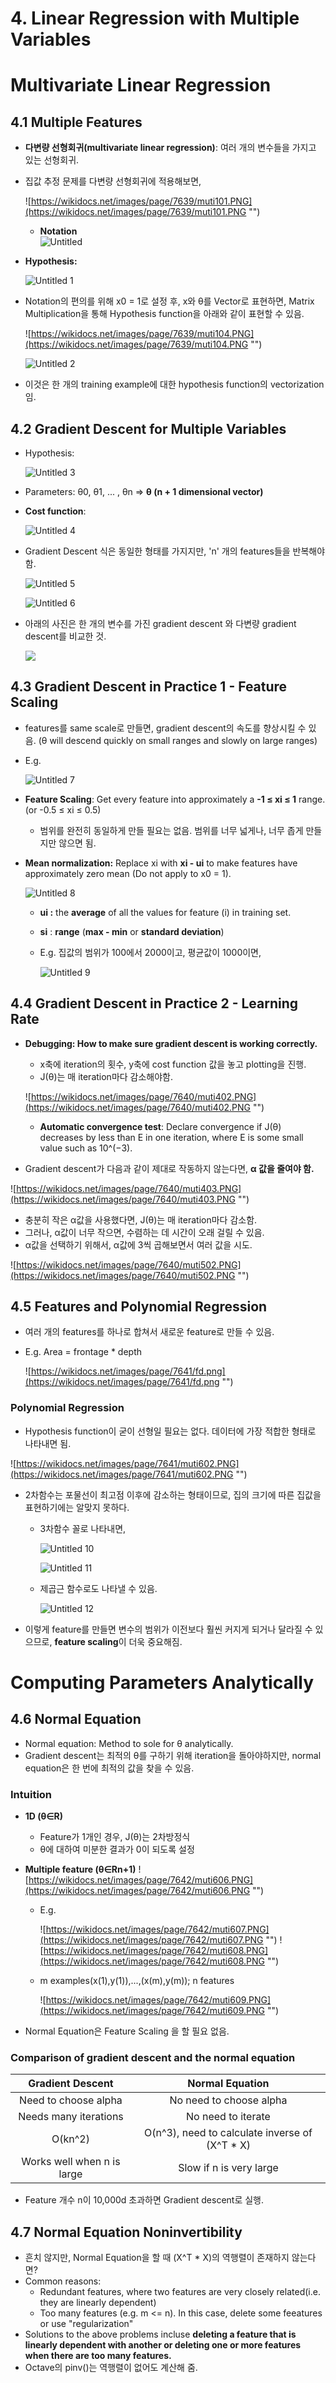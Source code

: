 # 4. Linear Regression with Multiple Variables

# Multivariate Linear Regression

## 4.1 Multiple Features

- **다변량 선형회귀(multivariate linear regression)**: 여러 개의 변수들을 가지고 있는 선형회귀.
- 집값 추정 문제를 다변량 선형회귀에 적용해보면,

    ![https://wikidocs.net/images/page/7639/muti101.PNG](https://wikidocs.net/images/page/7639/muti101.PNG "")   
    - **Notation**   
    ![Untitled](https://user-images.githubusercontent.com/68726615/88783759-2ace8d00-d1ca-11ea-9909-96568d8b25eb.png "")   

- **Hypothesis:**

    ![Untitled 1](https://user-images.githubusercontent.com/68726615/88783761-2b672380-d1ca-11ea-89a3-8018e3ea2ca4.png "")

- Notation의 편의를 위해 x0 = 1로 설정 후, x와 θ를 Vector로 표현하면, Matrix Multiplication을 통해 Hypothesis function을 아래와 같이 표현할 수 있음.

    ![https://wikidocs.net/images/page/7639/muti104.PNG](https://wikidocs.net/images/page/7639/muti104.PNG "")

    ![Untitled 2](https://user-images.githubusercontent.com/68726615/88783762-2b672380-d1ca-11ea-8e59-d2fc15b5797a.png "")

- 이것은 한 개의 training example에 대한 hypothesis function의 vectorization임.

## 4.2 Gradient Descent for Multiple Variables

- Hypothesis:

    ![Untitled 3](https://user-images.githubusercontent.com/68726615/88783765-2bffba00-d1ca-11ea-943b-1aa89169a3d8.png "")

- Parameters: θ0, θ1, ... , θn ⇒ **θ (n + 1 dimensional vector)**
- **Cost function**:

    ![Untitled 4](https://user-images.githubusercontent.com/68726615/88783767-2bffba00-d1ca-11ea-833f-c6bd8aebf3ae.png "")

- Gradient Descent 식은 동일한 형태를 가지지만, 'n' 개의 features들을 반복해야 함.

    ![Untitled 5](https://user-images.githubusercontent.com/68726615/88783768-2c985080-d1ca-11ea-89c1-2983fef518a5.png "")

    ![Untitled 6](https://user-images.githubusercontent.com/68726615/88783769-2c985080-d1ca-11ea-8991-d2c7050f934a.png "")

- 아래의 사진은 한 개의 변수를 가진 gradient descent 와 다변량 gradient descent를 비교한 것.

    ![](https://user-images.githubusercontent.com/68726615/93429465-2dad4a80-f8fc-11ea-9b6e-017c0bcc4e93.png)

## 4.3 Gradient Descent in Practice 1 - Feature Scaling

- features를 same scale로 만들면, gradient descent의 속도를 향상시킬 수 있음. (θ will descend quickly on small ranges and slowly on large ranges)
- E.g.

    ![Untitled 7](https://user-images.githubusercontent.com/68726615/88783746-273b0600-d1ca-11ea-97b2-325af1d2bbb1.png "")

- **Feature Scaling**: Get every feature into approximately a **-1 ≤ xi ≤ 1** range. (or -0.5 ≤ xi ≤ 0.5)
    - 범위를 완전히 동일하게 만들 필요는 없음. 범위를 너무 넓게나, 너무 좁게 만들지만 않으면 됨.
- **Mean normalization:** Replace xi with **xi - ui** to make features have approximately zero mean (Do not apply to x0  = 1).

    ![Untitled 8](https://user-images.githubusercontent.com/68726615/88783751-299d6000-d1ca-11ea-80cb-190291fe8901.png "")
    - **ui :** the **average** of all the values for feature (i) in training set.
    - **si** : **range** (**max - min** or **standard deviation**)
    - E.g. 집값의 범위가 100에서 2000이고, 평균값이 1000이면,

        ![Untitled 9](https://user-images.githubusercontent.com/68726615/88783754-299d6000-d1ca-11ea-830a-f233a021a56d.png "")

## 4.4 Gradient Descent in Practice 2 - Learning Rate

- **Debugging: How to make sure gradient descent is working correctly.**
    - x축에 iteration의 횟수, y축에 cost function 값을 놓고 plotting을 진행.
    - J(θ)는 매 iteration마다 감소해야함.

    ![https://wikidocs.net/images/page/7640/muti402.PNG](https://wikidocs.net/images/page/7640/muti402.PNG "")

    - **Automatic convergence test**: Declare convergence if J(θ) decreases by less than E in one iteration, where E is some small value such as 10^(−3).
- Gradient descent가 다음과 같이 제대로 작동하지 않는다면, **α 값을 줄여야 함.**

![https://wikidocs.net/images/page/7640/muti403.PNG](https://wikidocs.net/images/page/7640/muti403.PNG "")

- 충분히 작은 α값을 사용했다면, J(θ)는 매 iteration마다 감소함.
- 그러나, α값이 너무 작으면, 수렴하는 데 시간이 오래 걸릴 수 있음.
- α값을 선택하기 위해서, α값에 3씩 곱해보면서 여러 값을 시도.

![https://wikidocs.net/images/page/7640/muti502.PNG](https://wikidocs.net/images/page/7640/muti502.PNG "")

## 4.5 Features and Polynomial Regression

- 여러 개의 features를 하나로 합쳐서 새로운 feature로 만들 수 있음.
- E.g. Area = frontage * depth

    ![https://wikidocs.net/images/page/7641/fd.png](https://wikidocs.net/images/page/7641/fd.png "")

### Polynomial Regression

- Hypothesis function이 굳이 선형일 필요는 없다. 데이터에 가장 적합한 형태로 나타내면 됨.

![https://wikidocs.net/images/page/7641/muti602.PNG](https://wikidocs.net/images/page/7641/muti602.PNG "")

- 2차함수는 포물선이 최고점 이후에 감소하는 형태이므로, 집의 크기에 따른 집값을 표현하기에는 알맞지 못하다.
    - 3차함수 꼴로 나타내면,

        ![Untitled 10](https://user-images.githubusercontent.com/68726615/88783755-2a35f680-d1ca-11ea-98fc-b8363d676f60.png "")

        ![Untitled 11](https://user-images.githubusercontent.com/68726615/88783757-2a35f680-d1ca-11ea-97ab-9680fd0828c9.png "")
    - 제곱근 함수로도 나타낼 수 있음.

        ![Untitled 12](https://user-images.githubusercontent.com/68726615/88783758-2ace8d00-d1ca-11ea-941f-33611bcbf2da.png "")

- 이렇게 feature를 만들면 변수의 범위가 이전보다 훨씬 커지게 되거나 달라질 수 있으므로, **feature scaling**이 더욱 중요해짐.

# Computing Parameters Analytically
## 4.6 Normal Equation
- Normal equation: Method to sole for θ analytically.
- Gradient descent는 최적의 θ를 구하기 위해 iteration을 돌아야하지만, normal equation은 한 번에 최적의 값을 찾을 수 있음.
### Intuition
- __1D (θ∈R)__
    - Feature가 1개인 경우, J(θ)는 2차방정식
    - θ에 대하여 미분한 결과가 0이 되도록 설정
- __Multiple feature (θ∈Rn+1)__
    ![https://wikidocs.net/images/page/7642/muti606.PNG](https://wikidocs.net/images/page/7642/muti606.PNG "")
    
    - E.g.
    
        ![https://wikidocs.net/images/page/7642/muti607.PNG](https://wikidocs.net/images/page/7642/muti607.PNG "")
        ![https://wikidocs.net/images/page/7642/muti608.PNG](https://wikidocs.net/images/page/7642/muti608.PNG "")
        
    - m examples(x(1),y(1)),...,(x(m),y(m)); n features
    
        ![https://wikidocs.net/images/page/7642/muti609.PNG](https://wikidocs.net/images/page/7642/muti609.PNG "")
- Normal Equation은 Feature Scaling 을 할 필요 없음.
### Comparison of gradient descent and the normal equation
|__Gradient Descent__|__Normal Equation__|
|:-----:|:-----:|
|Need to choose alpha|No need to choose alpha|
|Needs many iterations|No need to iterate|
|O(kn^2)|O(n^3), need to calculate inverse of (X^T * X)|
|Works well when n is large|Slow if n is very large|

- Feature 개수 n이 10,000d 초과하면 Gradient descent로 실행.
## 4.7 Normal Equation Noninvertibility
- 흔치 않지만, Normal Equation을 할 때 (X^T * X)의 역행렬이 존재하지 않는다면?
- Common reasons:
    - Redundant features, where two features are very closely related(i.e. they are linearly dependent)
    - Too many features (e.g. m <= n). In this case, delete some feeatures or use "regularization"
- Solutions to the above problems incluse __deleting a feature that is linearly dependent with another or deleting one or more features when there are too many features.__
- Octave의 pinv()는 역행렬이 없어도 계산해 줌.

